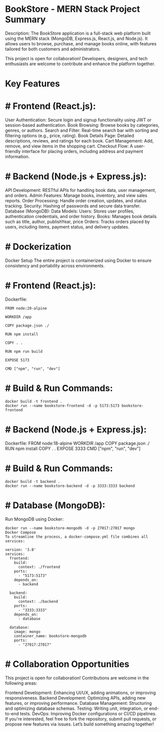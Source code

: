 
# BookStore - MERN Stack Project Summary
Description:
The BookStore application is a full-stack web platform built using the MERN stack (MongoDB, Express.js, React.js, and Node.js). It allows users to browse, purchase, and manage books online, with features tailored for both customers and administrators.

This project is open for collaboration! Developers, designers, and tech enthusiasts are welcome to contribute and enhance the platform together.



# Key Features
# # Frontend (React.js):
User Authentication: Secure login and signup functionality using JWT or session-based authentication.
Book Browsing: Browse books by categories, genres, or authors.
Search and Filter: Real-time search bar with sorting and filtering options (e.g., price, rating).
Book Details Page: Detailed descriptions, reviews, and ratings for each book.
Cart Management: Add, remove, and view items in the shopping cart.
Checkout Flow: A user-friendly interface for placing orders, including address and payment information.

# # Backend (Node.js + Express.js):
API Development: RESTful APIs for handling book data, user management, and orders.
Admin Features: Manage books, inventory, and view sales reports.
Order Processing: Handle order creation, updates, and status tracking.
Security: Hashing of passwords and secure data transfer.
Database (MongoDB):
Data Models:
Users: Stores user profiles, authentication credentials, and order history.
Books: Manages book details such as title, author, publishYear, price
Orders: Tracks orders placed by users, including items, payment status, and delivery updates.

# # Dockerization
Docker Setup
The entire project is containerized using Docker to ensure consistency and portability across environments.

# # Frontend (React.js):
Dockerfile:
```
FROM node:20-alpine

WORKDIR /app

COPY package.json ./

RUN npm install

COPY . .

RUN npm run build

EXPOSE 5173

CMD ["npm", "run", "dev"]
```

# # Build & Run Commands:
```
docker build -t frontend .
docker run --name bookstore-frontend -d -p 5173:5173 bookstore-frontend
```

# # Backend (Node.js + Express.js):
Dockerfile:
FROM node:18-alpine
WORKDIR /app
COPY package.json ./
RUN npm install
COPY . .
EXPOSE 3333
CMD ["npm", "run", "dev"]

# # Build & Run Commands:

```
docker build -t backend .
docker run --name bookstore-backend -d -p 3333:3333 backend
```
# # Database (MongoDB):

Run MongoDB using Docker:
```
docker run --name bookstore-mongodb -d -p 27017:27017 mongo
Docker Compose
To streamline the process, a docker-compose.yml file combines all services:
```


```
version: '3.8'
services:
  frontend:
    build:
      context: ./frontend
    ports:
      - "5173:5173"
    depends_on:
      - backend

  backend:
    build:
      context: ./backend
    ports:
      - "3333:3333"
    depends_on:
      - database

  database:
    image: mongo
    container_name: bookstore-mongodb
    ports:
      - "27017:27017"
```

# # Collaboration Opportunities
This project is open for collaboration! Contributions are welcome in the following areas:

Frontend Development: Enhancing UI/UX, adding animations, or improving responsiveness.
Backend Development: Optimizing APIs, adding new features, or improving performance.
Database Management: Structuring and optimizing database schemas.
Testing: Writing unit, integration, or end-to-end tests.
DevOps: Improving Docker configurations or CI/CD pipelines.
If you're interested, feel free to fork the repository, submit pull requests, or propose new features via issues. Let’s build something amazing together!
